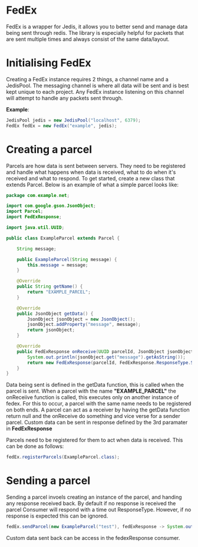# FedEx
FedEx is a wrapper for Jedis, it allows you to better send and manage data being sent through redis. The library is especially helpful for packets that are sent multiple times and always consist of the same data/layout.

# Initialising FedEx
Creating a FedEx instance requires 2 things, a channel name and a JedisPool. The messaging channel is where all data will be sent and is best kept unique to each project. Any FedEx instance listening on this channel will attempt to handle any packets sent through.

**Example**:
```java
JedisPool jedis = new JedisPool("localhost", 6379);
FedEx fedEx = new FedEx("example", jedis);
```

# Creating a parcel
Parcels are how data is sent between servers. They need to be registered and handle what happens when data is received, what to do when it's received and what to respond.
To get started, create a new class that extends Parcel. Below is an example of what a simple parcel looks like:

```java
package com.example.net;

import com.google.gson.JsonObject;
import Parcel;
import FedExResponse;

import java.util.UUID;

public class ExampleParcel extends Parcel {

    String message;

    public ExampleParcel(String message) {
        this.message = message;
    }

    @Override
    public String getName() {
        return "EXAMPLE_PARCEL";
    }

    @Override
    public JsonObject getData() {
        JsonObject jsonObject = new JsonObject();
        jsonObject.addProperty("message", message);
        return jsonObject;
    }

    @Override
    public FedExResponse onReceive(UUID parcelId, JsonObject jsonObject) {
        System.out.println(jsonObject.get("message").getAsString());
        return new FedExResponse(parcelId, FedExResponse.ResponseType.SUCCESS, new JsonObject());
    }
}
```

Data being sent is defined in the getData function, this is called when the parcel is sent. When a parcel with the name **"EXAMPLE_PARCEL"** the onReceiive function is called, this executes only on another instance of fedex. For this to occur, a parcel with the same name needs to be registered on both ends. A parcel can act as a receiver by having the getData function return null and the onReceive do something and vice verse for a sender parcel. Custom data can be sent in response defined by the 3rd paramater in **FedExResponse**

Parcels need to be registered for them to act when data is received. This can be done as follows:
```java
fedEx.registerParcels(ExampleParcel.class);
```

# Sending a parcel
Sending a parcel invoels creating an instance of the parcel, and handing any response received back. By default if no response is received the parcel Consumer will respond with a time out ResponseType. However, if no response is expected this can be ignored.

```java
fedEx.sendParcel(new ExampleParcel("test"), fedExResponse -> System.out.println("example parcel sent successfully"));
```
Custom data sent back can be access in the fedexResponse consumer.


